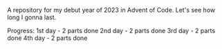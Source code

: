 A repository for my debut year of 2023 in Advent of Code. Let's see how long I gonna last.

Progress:
1st day - 2 parts done
2nd day - 2 parts done
3rd day - 2 parts done
4th day - 2 parts done